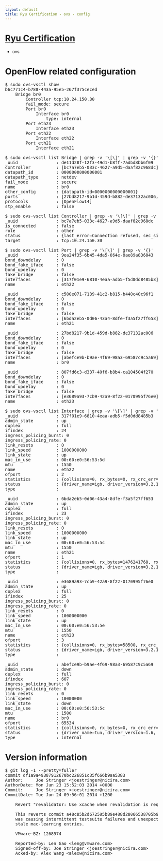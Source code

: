 ```yaml
---
layout: default
title: Ryu Certification - ovs - config
---
```

# [Ryu Certification](http://osrg.github.io/ryu/certification.html)
* ovs 

# OpenFlow related configuration
<pre>
$ sudo ovs-vsctl show
b6c771c4-b788-443a-95e5-267f375ceced
    Bridge br0
        Controller tcp:10.24.150.30
        fail_mode: secure
        Port br0
            Interface br0
                type: internal
        Port eth23
            Interface eth23
        Port eth22
            Interface eth22
        Port eth21
            Interface eth21

$ sudo ovs-vsctl list Bridge | grep -v '\[\]' | grep -v '{}'
_uuid               : de11d28f-12f3-49d1-b8ff-7adbd8bb6f09
controller          : [bc7a7eb5-033c-4627-a9d5-daaf82c968dc]
datapath_id         : 0000000000000001
datapath_type       : netdev
fail_mode           : secure
name                : br0
other_config        : {datapath-id=0000000000000001}
ports               : [27bd8217-9b1d-459d-b882-de37132ac006, 807fd6c3-d337-40f6-b8b4-ca104504f270, 9ea24f35-6b45-4da5-864e-8ae89a836843, c500e071-7139-41c2-b815-b440c40c96f1]
protocols           : [OpenFlow14]
stp_enable          : false

$ sudo ovs-vsctl list Controller | grep -v '\[\]' | grep -v '{}'
_uuid               : bc7a7eb5-033c-4627-a9d5-daaf82c968dc
is_connected        : false
role                : other
status              : {last_error=Connection refused, sec_since_connect=977, sec_since_disconnect=3, state=BACKOFF}
target              : tcp:10.24.150.30

$ sudo ovs-vsctl list Port | grep -v '\[\]' | grep -v '{}'
_uuid               : 9ea24f35-6b45-4da5-864e-8ae89a836843
bond_downdelay      : 0
bond_fake_iface     : false
bond_updelay        : 0
fake_bridge         : false
interfaces          : [317f01e9-6810-4eaa-adb5-f5d0dd8485b3]
name                : eth22

_uuid               : c500e071-7139-41c2-b815-b440c40c96f1
bond_downdelay      : 0
bond_fake_iface     : false
bond_updelay        : 0
fake_bridge         : false
interfaces          : [6bda2eb5-0d06-43a4-8dfe-f3a5f27ff653]
name                : eth21

_uuid               : 27bd8217-9b1d-459d-b882-de37132ac006
bond_downdelay      : 0
bond_fake_iface     : false
bond_updelay        : 0
fake_bridge         : false
interfaces          : [abefce9b-b9ae-4f69-98a3-69587c9c5a69]
name                : br0

_uuid               : 807fd6c3-d337-40f6-b8b4-ca104504f270
bond_downdelay      : 0
bond_fake_iface     : false
bond_updelay        : 0
fake_bridge         : false
interfaces          : [e3689a93-7cb9-42a9-8f22-0170995f76e0]
name                : eth23

$ sudo ovs-vsctl list Interface | grep -v '\[\]' | grep -v '{}'
_uuid               : 317f01e9-6810-4eaa-adb5-f5d0dd8485b3
admin_state         : up
duplex              : full
ifindex             : 24
ingress_policing_burst: 0
ingress_policing_rate: 0
link_resets         : 0
link_speed          : 1000000000
link_state          : up
mac_in_use          : 00:60:e0:56:53:5d
mtu                 : 1550
name                : eth22
ofport              : 2
statistics          : {collisions=0, rx_bytes=0, rx_crc_err=0, rx_dropped=0, rx_errors=0, rx_frame_err=0, rx_over_err=0, rx_packets=0, tx_bytes=3329246282, tx_dropped=0, tx_errors=0, tx_packets=33759853}
status              : {driver_name=igb, driver_version=3.2.10-k, firmware_version=2.10-9}
type                : 

_uuid               : 6bda2eb5-0d06-43a4-8dfe-f3a5f27ff653
admin_state         : up
duplex              : full
ifindex             : 23
ingress_policing_burst: 0
ingress_policing_rate: 0
link_resets         : 0
link_speed          : 1000000000
link_state          : up
mac_in_use          : 00:60:e0:56:53:5c
mtu                 : 1550
name                : eth21
ofport              : 1
statistics          : {collisions=0, rx_bytes=1476241768, rx_crc_err=0, rx_dropped=0, rx_errors=0, rx_frame_err=0, rx_over_err=0, rx_packets=81270330, tx_bytes=0, tx_dropped=0, tx_errors=0, tx_packets=0}
status              : {driver_name=igb, driver_version=3.2.10-k, firmware_version=2.10-9}
type                : 

_uuid               : e3689a93-7cb9-42a9-8f22-0170995f76e0
admin_state         : up
duplex              : full
ifindex             : 25
ingress_policing_burst: 0
ingress_policing_rate: 0
link_resets         : 0
link_speed          : 1000000000
link_state          : up
mac_in_use          : 00:60:e0:56:53:5e
mtu                 : 1550
name                : eth23
ofport              : 3
statistics          : {collisions=0, rx_bytes=58500, rx_crc_err=0, rx_dropped=0, rx_errors=0, rx_frame_err=0, rx_over_err=0, rx_packets=39, tx_bytes=2745428080, tx_dropped=0, tx_errors=0, tx_packets=10420904}
status              : {driver_name=igb, driver_version=3.2.10-k, firmware_version=2.10-9}
type                : 

_uuid               : abefce9b-b9ae-4f69-98a3-69587c9c5a69
admin_state         : down
duplex              : full
ifindex             : 607
ingress_policing_burst: 0
ingress_policing_rate: 0
link_resets         : 0
link_speed          : 10000000
link_state          : down
mac_in_use          : 00:60:e0:56:53:5c
mtu                 : 1500
name                : br0
ofport              : 65534
statistics          : {collisions=0, rx_bytes=0, rx_crc_err=0, rx_dropped=0, rx_errors=0, rx_frame_err=0, rx_over_err=0, rx_packets=0, tx_bytes=0, tx_dropped=0, tx_errors=0, tx_packets=0}
status              : {driver_name=tun, driver_version=1.6, firmware_version=N/A}
type                : internal
</pre>

# Version information
<pre>
$ git log -1 --pretty=fuller
commit df1a9a49387912670bc226851c35f666b9aa5383
Author:     Joe Stringer &lt;joestringer@nicira.com&gt;
AuthorDate: Mon Jun 23 15:52:03 2014 +0000
Commit:     Joe Stringer &lt;joestringer@nicira.com&gt;
CommitDate: Tue Jun 24 09:56:01 2014 +1200

    Revert &quot;revalidator: Use xcache when revalidation is required.&quot;
    
    This reverts commit a48c85b2d672505b89e488d28066538705b94942. The commit
    was causing intermittent testsuite failures and unexpected re-install of
    stale mac-learning entries.
    
    VMware-BZ: 1268574
    
    Reported-by: Len Gao &lt;leng@vmware.com&gt;
    Signed-off-by: Joe Stringer &lt;joestringer@nicira.com&gt;
    Acked-by: Alex Wang &lt;alexw@nicira.com&gt;
</pre>
